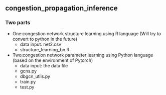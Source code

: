 ## congestion_propagation_inference
### Two parts
* One:congestion network structure learning using R language (Will try to convert to python in the future)
    *  data input: net2.csv
    *  structure_learning_bn.R
* Two:congestion network parameter learning using Python language (based on the environment of Pytorch)
    *  data input: the data file
    *  gcns.py
    *  dbgcn_utils.py
    *  train.py
    *  test.py
    
